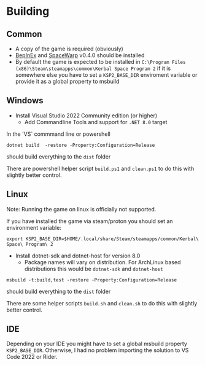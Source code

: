 # Building

## Common

* A copy of the game is required (obviously)
* [BepInEx](https://github.com/BepInEx/BepInEx) and [SpaceWarp](https://github.com/SpaceWarpDev/SpaceWarp) v0.4.0 should be installed
* By default the game is expected to be installed in
  `C:\Program Files (x86)\Steam\steamapps\common\Kerbal Space Program 2` if it is somewhere else you have to set a `KSP2_BASE_DIR` enviroment variable or provide it as a global property to msbuild

## Windows

* Install Visual Studio 2022 Community edition (or higher)
  * Add Commandline Tools and support for `.NET 8.0` target

In the 'VS` commmand line or powershell

```
dotnet build  -restore -Property:Configuration=Release
```
should build everything to the `dist` folder

There are powershell helper script `build.ps1` and `clean.ps1` to do this with slightly better control.

## Linux

Note: Running the game on linux is officially not supported.

If you have installed the game via steam/proton you should set an environment variable:

```
export KSP2_BASE_DIR=$HOME/.local/share/Steam/steamapps/common/Kerbal\ Space\ Program\ 2
```

* Install dotnet-sdk and dotnet-host for version 8.0
  * Package names will vary on distribution. For ArchLinux based distributions this would be `dotnet-sdk` and `dotnet-host`

```
msbuild -t:build,test -restore -Property:Configuration=Release
```
should build everything to the `dist` folder

There are some helper scripts `build.sh` and `clean.sh` to do this with slightly better control.

## IDE

Depending on your IDE you might have to set a global msbuild property `KSP2_BASE_DIR`. Otherwise, I had no problem importing the solution to VS Code 2022 or Rider.
